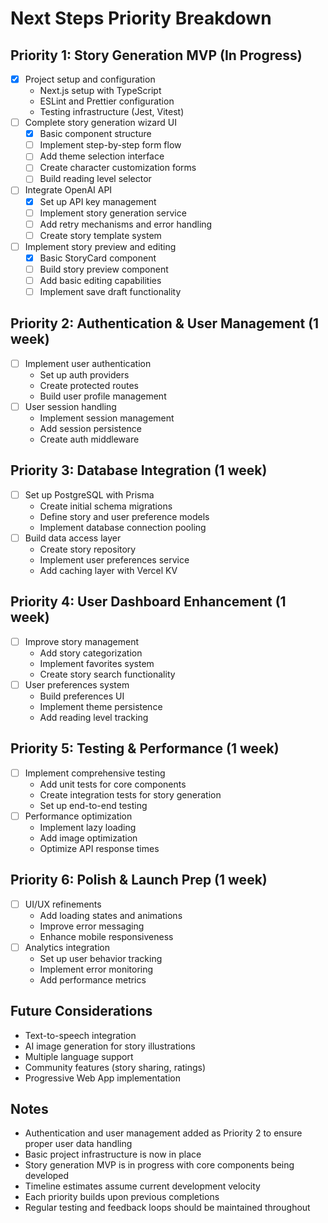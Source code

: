 # Next Steps Priority Breakdown

## Priority 1: Story Generation MVP (In Progress)
- [x] Project setup and configuration
  - Next.js setup with TypeScript
  - ESLint and Prettier configuration
  - Testing infrastructure (Jest, Vitest)
- [ ] Complete story generation wizard UI
  - [x] Basic component structure
  - [ ] Implement step-by-step form flow
  - [ ] Add theme selection interface
  - [ ] Create character customization forms
  - [ ] Build reading level selector
- [ ] Integrate OpenAI API
  - [x] Set up API key management
  - [ ] Implement story generation service
  - [ ] Add retry mechanisms and error handling
  - [ ] Create story template system
- [ ] Implement story preview and editing
  - [x] Basic StoryCard component
  - [ ] Build story preview component
  - [ ] Add basic editing capabilities
  - [ ] Implement save draft functionality

## Priority 2: Authentication & User Management (1 week)
- [ ] Implement user authentication
  - Set up auth providers
  - Create protected routes
  - Build user profile management
- [ ] User session handling
  - Implement session management
  - Add session persistence
  - Create auth middleware

## Priority 3: Database Integration (1 week)
- [ ] Set up PostgreSQL with Prisma
  - Create initial schema migrations
  - Define story and user preference models
  - Implement database connection pooling
- [ ] Build data access layer
  - Create story repository
  - Implement user preferences service
  - Add caching layer with Vercel KV

## Priority 4: User Dashboard Enhancement (1 week)
- [ ] Improve story management
  - Add story categorization
  - Implement favorites system
  - Create story search functionality
- [ ] User preferences system
  - Build preferences UI
  - Implement theme persistence
  - Add reading level tracking

## Priority 5: Testing & Performance (1 week)
- [ ] Implement comprehensive testing
  - Add unit tests for core components
  - Create integration tests for story generation
  - Set up end-to-end testing
- [ ] Performance optimization
  - Implement lazy loading
  - Add image optimization
  - Optimize API response times

## Priority 6: Polish & Launch Prep (1 week)
- [ ] UI/UX refinements
  - Add loading states and animations
  - Improve error messaging
  - Enhance mobile responsiveness
- [ ] Analytics integration
  - Set up user behavior tracking
  - Implement error monitoring
  - Add performance metrics

## Future Considerations
- Text-to-speech integration
- AI image generation for story illustrations
- Multiple language support
- Community features (story sharing, ratings)
- Progressive Web App implementation

## Notes
- Authentication and user management added as Priority 2 to ensure proper user data handling
- Basic project infrastructure is now in place
- Story generation MVP is in progress with core components being developed
- Timeline estimates assume current development velocity
- Each priority builds upon previous completions
- Regular testing and feedback loops should be maintained throughout